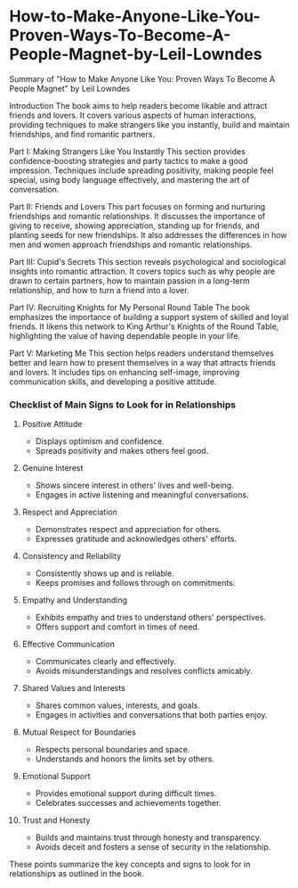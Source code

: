 # How-to-Make-Anyone-Like-You-Proven-Ways-To-Become-A-People-Magnet-by-Leil-Lowndes

Summary of "How to Make Anyone Like You: Proven Ways To Become A People Magnet" by Leil Lowndes

Introduction
The book aims to help readers become likable and attract friends and lovers. It covers various aspects of human interactions, providing techniques to make strangers like you instantly, build and maintain friendships, and find romantic partners.

Part I: Making Strangers Like You Instantly
This section provides confidence-boosting strategies and party tactics to make a good impression. Techniques include spreading positivity, making people feel special, using body language effectively, and mastering the art of conversation.

Part II: Friends and Lovers
This part focuses on forming and nurturing friendships and romantic relationships. It discusses the importance of giving to receive, showing appreciation, standing up for friends, and planting seeds for new friendships. It also addresses the differences in how men and women approach friendships and romantic relationships.

Part III: Cupid's Secrets
This section reveals psychological and sociological insights into romantic attraction. It covers topics such as why people are drawn to certain partners, how to maintain passion in a long-term relationship, and how to turn a friend into a lover.

Part IV: Recruiting Knights for My Personal Round Table
The book emphasizes the importance of building a support system of skilled and loyal friends. It likens this network to King Arthur's Knights of the Round Table, highlighting the value of having dependable people in your life.

Part V: Marketing Me
This section helps readers understand themselves better and learn how to present themselves in a way that attracts friends and lovers. It includes tips on enhancing self-image, improving communication skills, and developing a positive attitude.

### Checklist of Main Signs to Look for in Relationships

1. Positive Attitude
   - Displays optimism and confidence.
   - Spreads positivity and makes others feel good.

2. Genuine Interest
   - Shows sincere interest in others' lives and well-being.
   - Engages in active listening and meaningful conversations.

3. Respect and Appreciation
   - Demonstrates respect and appreciation for others.
   - Expresses gratitude and acknowledges others' efforts.

4. Consistency and Reliability
   - Consistently shows up and is reliable.
   - Keeps promises and follows through on commitments.

5. Empathy and Understanding
   - Exhibits empathy and tries to understand others' perspectives.
   - Offers support and comfort in times of need.

6. Effective Communication
   - Communicates clearly and effectively.
   - Avoids misunderstandings and resolves conflicts amicably.

7. Shared Values and Interests
   - Shares common values, interests, and goals.
   - Engages in activities and conversations that both parties enjoy.

8. Mutual Respect for Boundaries
   - Respects personal boundaries and space.
   - Understands and honors the limits set by others.

9. Emotional Support
   - Provides emotional support during difficult times.
   - Celebrates successes and achievements together.

10. Trust and Honesty
    - Builds and maintains trust through honesty and transparency.
    - Avoids deceit and fosters a sense of security in the relationship.

These points summarize the key concepts and signs to look for in relationships as outlined in the book.
